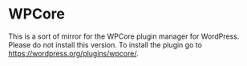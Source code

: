 # WPCore

This is a sort of mirror for the WPCore plugin manager for WordPress. Please do not install this version. To install the plugin go to https://wordpress.org/plugins/wpcore/.